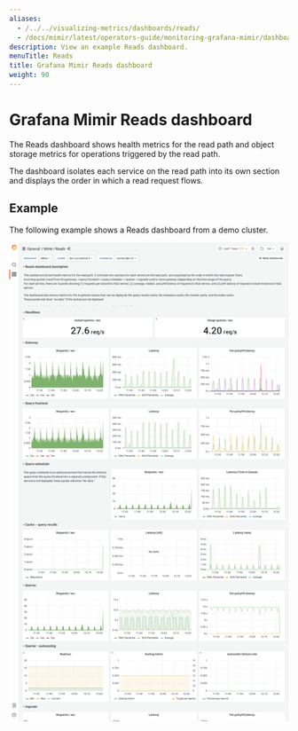 ```yaml
---
aliases:
  - /../../visualizing-metrics/dashboards/reads/
  - /docs/mimir/latest/operators-guide/monitoring-grafana-mimir/dashboards/reads/
description: View an example Reads dashboard.
menuTitle: Reads
title: Grafana Mimir Reads dashboard
weight: 90
---
```


# Grafana Mimir Reads dashboard

The Reads dashboard shows health metrics for the read path and object storage metrics for operations triggered by the read path.

The dashboard isolates each service on the read path into its own section and displays the order in which a read request flows.

## Example

The following example shows a Reads dashboard from a demo cluster.

![Grafana Mimir reads dashboard](mimir-reads.png)
